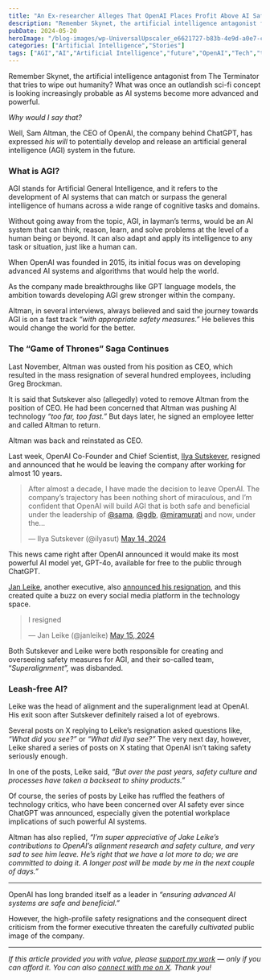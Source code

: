 ```yaml
---
title: "An Ex-researcher Alleges That OpenAI Places Profit Above AI Safety"
description: "Remember Skynet, the artificial intelligence antagonist from The Terminator that tries to wipe out humanity? What was once an outlandish sci-fi concept is looking increasingly probable as AI systems become more advanced and powerful. Why would I say that? Well, Sam Altman, the CEO of OpenAI, the company behind ChatGPT, has expressed&nbsp;his will&nbsp;to potentially develop [&hellip;]"
pubDate: 2024-05-20
heroImage: "/blog-images/wp-UniversalUpscaler_e6621727-b83b-4e9d-a0e7-c2c371a5661d.jpg"
categories: ["Artificial Intelligence","Stories"]
tags: ["AGI","AI","Artificial Intelligence","future","OpenAI","Tech","technology"]
---
```


Remember Skynet, the artificial intelligence antagonist from The Terminator that tries to wipe out humanity? What was once an outlandish sci-fi concept is looking increasingly probable as AI systems become more advanced and powerful.

_Why would I say that?_

Well, Sam Altman, the CEO of OpenAI, the company behind ChatGPT, has expressed _his will_ to potentially develop and release an artificial general intelligence (AGI) system in the future.

### **What is AGI?**

AGI stands for Artificial General Intelligence, and it refers to the development of AI systems that can match or surpass the general intelligence of humans across a wide range of cognitive tasks and domains.

Without going away from the topic, AGI, in layman’s terms, would be an AI system that can think, reason, learn, and solve problems at the level of a human being or beyond. It can also adapt and apply its intelligence to any task or situation, just like a human can.

When OpenAI was founded in 2015, its initial focus was on developing advanced AI systems and algorithms that would help the world.

As the company made breakthroughs like GPT language models, the ambition towards developing AGI grew stronger within the company.

Altman, in several interviews, always believed and said the journey towards AGI is on a fast track _“with appropriate safety measures.”_ He believes this would change the world for the better.

### **The “Game of Thrones” Saga Continues**

Last November, Altman was ousted from his position as CEO, which resulted in the mass resignation of several hundred employees, including Greg Brockman.

It is said that Sutskever also (allegedly) voted to remove Altman from the position of CEO. He had been concerned that Altman was pushing AI technology _“too far, too fast.”_ But days later, he signed an employee letter and called Altman to return.

Altman was back and reinstated as CEO.

Last week, OpenAI Co-Founder and Chief Scientist, [Ilya Sutskever](https://x.com/ilyasut), resigned and announced that he would be leaving the company after working for almost 10 years.

> After almost a decade, I have made the decision to leave OpenAI.  The company’s trajectory has been nothing short of miraculous, and I’m confident that OpenAI will build AGI that is both safe and beneficial under the leadership of [@sama](https://twitter.com/sama?ref_src=twsrc%5Etfw), [@gdb](https://twitter.com/gdb?ref_src=twsrc%5Etfw), [@miramurati](https://twitter.com/miramurati?ref_src=twsrc%5Etfw) and now, under the…
> 
> — Ilya Sutskever (@ilyasut) [May 14, 2024](https://twitter.com/ilyasut/status/1790517455628198322?ref_src=twsrc%5Etfw)

This news came right after OpenAI announced it would make its most powerful AI model yet, GPT-4o, available for free to the public through ChatGPT.

[Jan Leike](https://x.com/janleike), another executive, also [announced his resignation](https://x.com/janleike/status/1790603862132596961), and this created quite a buzz on every social media platform in the technology space.

> I resigned
> 
> — Jan Leike (@janleike) [May 15, 2024](https://twitter.com/janleike/status/1790603862132596961?ref_src=twsrc%5Etfw)

Both Sutskever and Leike were both responsible for creating and overseeing safety measures for AGI, and their so-called team, “_Superalignment”,_ was disbanded.

### **Leash-free AI?**

Leike was the head of alignment and the superalignment lead at OpenAI. His exit soon after Sutskever definitely raised a lot of eyebrows.

Several posts on X replying to Leike’s resignation asked questions like, _“What did you see?”_ or _“What did Ilya see?”_ The very next day, however, Leike shared a series of posts on X stating that OpenAI isn’t taking safety seriously enough.

In one of the posts, Leike said, _“But over the past years, safety culture and processes have taken a backseat to shiny products.”_

Of course, the series of posts by Leike has ruffled the feathers of technology critics, who have been concerned over AI safety ever since ChatGPT was announced, especially given the potential workplace implications of such powerful AI systems.

Altman has also replied, _“I’m super appreciative of Jake Leike’s contributions to OpenAI’s alignment research and safety culture, and very sad to see him leave. He’s right that we have a lot more to do; we are committed to doing it. A longer post will be made by me in the next couple of days.”_

* * *

OpenAI has long branded itself as a leader in _“ensuring advanced AI systems are safe and beneficial.”_

However, the high-profile safety resignations and the consequent direct criticism from the former executive threaten the carefully _cultivated_ public image of the company.

* * *

_If this article provided you with value, please_ [_support my work_](https://buymeacoffee.com/viveknaskar) _— only if you can afford it. You can also_ [_connect with me on X_](https://x.com/vivek_naskar)_. Thank you!_